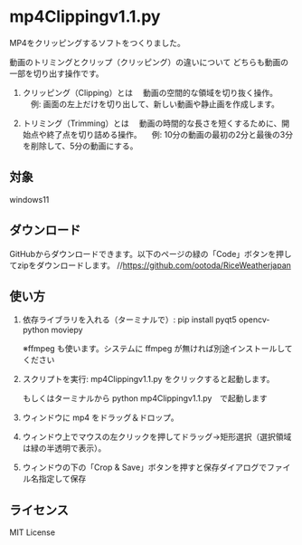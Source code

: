 # mp4Clippingv1.1.py

MP4をクリッピングするソフトをつくりました。

動画のトリミングとクリップ（クリッピング）の違いについて
どちらも動画の一部を切り出す操作です。

1. クリッピング（Clipping）とは
　動画の空間的な領域を切り抜く操作。
　例: 画面の左上だけを切り出して、新しい動画や静止画を作成します。 

2. トリミング（Trimming）とは
　動画の時間的な長さを短くするために、開始点や終了点を切り詰める操作。
　例: 10分の動画の最初の2分と最後の3分を削除して、5分の動画にする。 


## 対象
windows11

## ダウンロード
GitHubからダウンロードできます。以下のページの緑の「Code」ボタンを押してzipをダウンロードします。
//https://github.com/ootoda/RiceWeatherjapan

## 使い方

1. 依存ライブラリを入れる（ターミナルで）:
	pip install pyqt5 opencv-python moviepy

   ※ffmpeg も使います。システムに ffmpeg が無ければ別途インストールしてください

2. スクリプトを実行:
    mp4Clippingv1.1.py  をクリックすると起動します。

   もしくはターミナルから
	python mp4Clippingv1.1.py　で起動します

3. ウィンドウに mp4 をドラッグ＆ドロップ。

4. ウィンドウ上でマウスの左クリックを押してドラッグ→矩形選択（選択領域は緑の半透明で表示）。

5. ウィンドウの下の「Crop & Save」ボタンを押すと保存ダイアログでファイル名指定して保存


## ライセンス
MIT License
